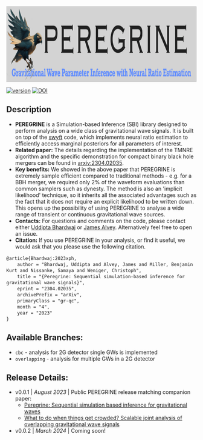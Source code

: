 <img align="center" height="200" src="./images/peregrine_logo.png">

[![version](https://img.shields.io/badge/version-0.0.1-blue)](https://github.com/PEREGRINE-GW/peregrine) [![DOI](https://img.shields.io/badge/DOI-arXiv.2304.02035-brightgreen)](https://arxiv.org/abs/2304.02035)
## Description

- **PEREGRINE** is a Simulation-based Inference (SBI) library designed to perform analysis on a wide class of gravitational wave signals. It is built on top of the [swyft](https://swyft.readthedocs.io/en/) code, which implements neural ratio estimation to efficiently access marginal posteriors for all parameters of interest.
- **Related paper:** The details regarding the implementation of the TMNRE algorithm and the specific demonstration for compact binary black hole mergers can be found in [arxiv:2304.02035](https://arxiv.org/abs/2304.02035).
- **Key benefits:** We showed in the above paper that PEREGRINE is extremely sample efficient compared to traditional methods - e.g. for a BBH merger, we required only 2% of the waveform evaluations than common samplers such as dynesty. The method is also an 'implicit likelihood' technique, so it inherits all the associated advantages such as the fact that it does not require an explicit likelihood to be written down. This opens up the possibility of using PEREGRINE to analyse a wide range of transient or continuous gravitational wave sources.
- **Contacts:** For questions and comments on the code, please contact either [Uddipta Bhardwaj](mailto:u.bhardwaj@uva.nl) or [James Alvey](mailto:j.b.g.alvey@uva.nl). Alternatively feel free to open an issue.
- **Citation:** If you use PEREGRINE in your analysis, or find it useful, we would ask that you please use the following citation.
```
@article{Bhardwaj:2023xph,
    author = "Bhardwaj, Uddipta and Alvey, James and Miller, Benjamin Kurt and Nissanke, Samaya and Weniger, Christoph",
    title = "{Peregrine: Sequential simulation-based inference for gravitational wave signals}",
    eprint = "2304.02035",
    archivePrefix = "arXiv",
    primaryClass = "gr-qc",
    month = "4",
    year = "2023"
}
```

## Available Branches:
- `cbc` - analysis for 2G detector single GWs is implemented
- `overlapping` - analysis for multiple GWs in a 2G detector

## Release Details:
- v0.0.1 | *August 2023* | Public PEREGRINE release matching companion paper:
    - [Peregrine: Sequential simulation based inference for gravitational waves](https://arxiv.org/abs/2304.02035)
    - [What to do when things get crowded? Scalable joint analysis of overlapping gravitational wave signals](https://arxiv.org/abs/2308.06318)
- v0.0.2 | *March 2024* | Coming soon!